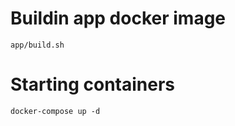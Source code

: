 # Buildin app docker image
```
app/build.sh
```

# Starting containers
```
docker-compose up -d
```
